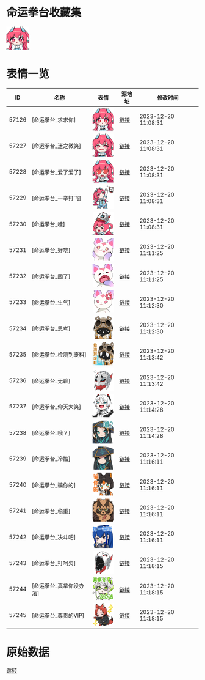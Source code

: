 # 命运拳台收藏集

<img src="./cover.png" height="60" alt="cover" />

# 表情一览

|ID|名称|表情|源地址|修改时间|
|----|----|----|----|----|
|57126|[命运拳台_求求你]|<img src="./pic/057126_%5B命运拳台_求求你%5D.png" height="60" alt="求求你"/>|[链接](https://i0.hdslb.com/bfs/emote/88c7305b5e389ae453e32217ea13a79ab9248c56.png)|2023-12-20 11:08:31|
|57227|[命运拳台_迷之微笑]|<img src="./pic/057227_%5B命运拳台_迷之微笑%5D.png" height="60" alt="迷之微笑"/>|[链接](https://i0.hdslb.com/bfs/emote/e054b6a0ff04d11565d5754db3df35a1f48670cc.png)|2023-12-20 11:08:31|
|57228|[命运拳台_爱了爱了]|<img src="./pic/057228_%5B命运拳台_爱了爱了%5D.png" height="60" alt="爱了爱了"/>|[链接](https://i0.hdslb.com/bfs/emote/7688c69f3de349a0a356713af68cbe0ba8481e1b.png)|2023-12-20 11:08:31|
|57229|[命运拳台_一拳打飞]|<img src="./pic/057229_%5B命运拳台_一拳打飞%5D.png" height="60" alt="一拳打飞"/>|[链接](https://i0.hdslb.com/bfs/emote/711226411d7d668e082c894fd6b1ac9630dc1538.png)|2023-12-20 11:08:31|
|57230|[命运拳台_哇]|<img src="./pic/057230_%5B命运拳台_哇%5D.png" height="60" alt="哇"/>|[链接](https://i0.hdslb.com/bfs/emote/524a866e9ed4d1310793747acd92be1b468baf38.png)|2023-12-20 11:08:31|
|57231|[命运拳台_好吃]|<img src="./pic/057231_%5B命运拳台_好吃%5D.png" height="60" alt="好吃"/>|[链接](https://i0.hdslb.com/bfs/emote/47d8a5ab40c12844c8e5d095e3b9639e93c246dd.png)|2023-12-20 11:11:25|
|57232|[命运拳台_困了]|<img src="./pic/057232_%5B命运拳台_困了%5D.png" height="60" alt="困了"/>|[链接](https://i0.hdslb.com/bfs/emote/4f5e7ab1b9073dc313f77ae77b0cff041a702410.png)|2023-12-20 11:11:25|
|57233|[命运拳台_生气]|<img src="./pic/057233_%5B命运拳台_生气%5D.png" height="60" alt="生气"/>|[链接](https://i0.hdslb.com/bfs/emote/5c020770ad4c19bf1912c96b5201598c1c05ee1f.png)|2023-12-20 11:12:30|
|57234|[命运拳台_思考]|<img src="./pic/057234_%5B命运拳台_思考%5D.png" height="60" alt="思考"/>|[链接](https://i0.hdslb.com/bfs/emote/190b33fbb2781dc258528492a4d17051dc7be085.png)|2023-12-20 11:12:30|
|57235|[命运拳台_检测到废料]|<img src="./pic/057235_%5B命运拳台_检测到废料%5D.png" height="60" alt="检测到废料"/>|[链接](https://i0.hdslb.com/bfs/emote/c7aa3188a62aef5710f2bf4bbc6e754ddda2e40b.png)|2023-12-20 11:13:42|
|57236|[命运拳台_无聊]|<img src="./pic/057236_%5B命运拳台_无聊%5D.png" height="60" alt="无聊"/>|[链接](https://i0.hdslb.com/bfs/emote/cfe1ddac349b28771c1aa3759e90a30e4cb8f60c.png)|2023-12-20 11:13:42|
|57237|[命运拳台_仰天大笑]|<img src="./pic/057237_%5B命运拳台_仰天大笑%5D.png" height="60" alt="仰天大笑"/>|[链接](https://i0.hdslb.com/bfs/emote/7b98765bd3f0a8c489366bdcc6f24007199bd735.png)|2023-12-20 11:14:28|
|57238|[命运拳台_哦？]|<img src="./pic/057238_%5B命运拳台_哦？%5D.png" height="60" alt="哦？"/>|[链接](https://i0.hdslb.com/bfs/emote/2c2b74bd8adc1ef7ef018c537bc054ac6422667d.png)|2023-12-20 11:14:28|
|57239|[命运拳台_冷酷]|<img src="./pic/057239_%5B命运拳台_冷酷%5D.png" height="60" alt="冷酷"/>|[链接](https://i0.hdslb.com/bfs/emote/16a070bd8485cec4deb07a753d38102f2acec79e.png)|2023-12-20 11:16:11|
|57240|[命运拳台_骗你的]|<img src="./pic/057240_%5B命运拳台_骗你的%5D.png" height="60" alt="骗你的"/>|[链接](https://i0.hdslb.com/bfs/emote/b3629459b8413f46e0dba884ee33f1f507ea1fad.png)|2023-12-20 11:16:11|
|57241|[命运拳台_稳重]|<img src="./pic/057241_%5B命运拳台_稳重%5D.png" height="60" alt="稳重"/>|[链接](https://i0.hdslb.com/bfs/emote/ca39fed2caf5c7f983f6a9c1f796e35c2193dd17.png)|2023-12-20 11:16:11|
|57242|[命运拳台_决斗吧]|<img src="./pic/057242_%5B命运拳台_决斗吧%5D.png" height="60" alt="决斗吧"/>|[链接](https://i0.hdslb.com/bfs/emote/ba5599cb495e6a1c4ec7f4acc4bfdc0288536c9b.png)|2023-12-20 11:16:11|
|57243|[命运拳台_打呵欠]|<img src="./pic/057243_%5B命运拳台_打呵欠%5D.png" height="60" alt="打呵欠"/>|[链接](https://i0.hdslb.com/bfs/emote/f8e09dfa3ecdd897249c92943384ff6dd08897b2.png)|2023-12-20 11:18:15|
|57244|[命运拳台_真拿你没办法]|<img src="./pic/057244_%5B命运拳台_真拿你没办法%5D.png" height="60" alt="真拿你没办法"/>|[链接](https://i0.hdslb.com/bfs/emote/9335d3cb3ea058ad002cbb46e4a2d07b601d93a8.png)|2023-12-20 11:18:15|
|57245|[命运拳台_尊贵的VIP]|<img src="./pic/057245_%5B命运拳台_尊贵的VIP%5D.png" height="60" alt="尊贵的VIP"/>|[链接](https://i0.hdslb.com/bfs/emote/86953da64bc10eadcd0c91cf3cf11dd9bb36977e.png)|2023-12-20 11:18:15|

# 原始数据

[跳转](./raw.json)

